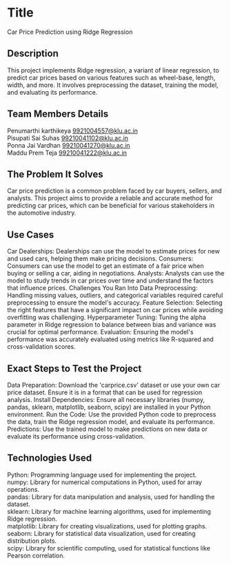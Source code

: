 # Title
Car Price Prediction using Ridge Regression

## Description
This project implements Ridge regression, a variant of linear regression, to predict car prices based on various features such as wheel-base, length, width, and more. It involves preprocessing the dataset, training the model, and evaluating its performance.

## Team Members Details
Penumarthi karthikeya 9921004557@klu.ac.in <br>
Pisupati Sai Suhas 99210041102@klu.ac.in <br>
Ponna Jai Vardhan 99210041270@klu.ac.in <br>
Maddu Prem Teja 99210041222@klu.ac.in <br>
## The Problem It Solves
Car price prediction is a common problem faced by car buyers, sellers, and analysts. This project aims to provide a reliable and accurate method for predicting car prices, which can be beneficial for various stakeholders in the automotive industry.

## Use Cases
Car Dealerships: Dealerships can use the model to estimate prices for new and used cars, helping them make pricing decisions.
Consumers: Consumers can use the model to get an estimate of a fair price when buying or selling a car, aiding in negotiations.
Analysts: Analysts can use the model to study trends in car prices over time and understand the factors that influence prices.
Challenges You Ran Into
Data Preprocessing: Handling missing values, outliers, and categorical variables required careful preprocessing to ensure the model's accuracy.
Feature Selection: Selecting the right features that have a significant impact on car prices while avoiding overfitting was challenging.
Hyperparameter Tuning: Tuning the alpha parameter in Ridge regression to balance between bias and variance was crucial for optimal performance.
Evaluation: Ensuring the model's performance was accurately evaluated using metrics like R-squared and cross-validation scores.
## Exact Steps to Test the Project
Data Preparation: Download the 'carprice.csv' dataset or use your own car price dataset. Ensure it is in a format that can be used for regression analysis.
Install Dependencies: Ensure all necessary libraries (numpy, pandas, sklearn, matplotlib, seaborn, scipy) are installed in your Python environment.
Run the Code: Use the provided Python code to preprocess the data, train the Ridge regression model, and evaluate its performance.
Predictions: Use the trained model to make predictions on new data or evaluate its performance using cross-validation.
## Technologies Used
Python: Programming language used for implementing the project. <br>
numpy: Library for numerical computations in Python, used for array operations. <br>
pandas: Library for data manipulation and analysis, used for handling the dataset. <br>
sklearn: Library for machine learning algorithms, used for implementing Ridge regression. <br>
matplotlib: Library for creating visualizations, used for plotting graphs. <br>
seaborn: Library for statistical data visualization, used for creating distribution plots. <br>
scipy: Library for scientific computing, used for statistical functions like Pearson correlation. <br>
